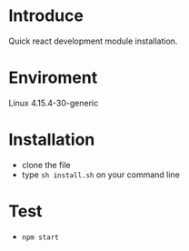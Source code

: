 # Introduce
Quick react development module installation.

# Enviroment
Linux 4.15.4-30-generic


# Installation
+ clone the file
+ type `sh install.sh` on your command line

# Test
+ `npm start`



